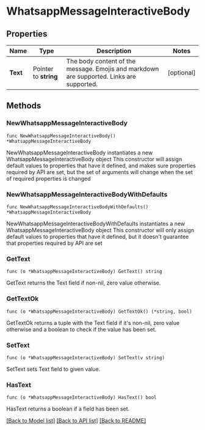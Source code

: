 # WhatsappMessageInteractiveBody

## Properties

Name | Type | Description | Notes
------------ | ------------- | ------------- | -------------
**Text** | Pointer to **string** | The body content of the message. Emojis and markdown are supported. Links are supported. | [optional] 

## Methods

### NewWhatsappMessageInteractiveBody

`func NewWhatsappMessageInteractiveBody() *WhatsappMessageInteractiveBody`

NewWhatsappMessageInteractiveBody instantiates a new WhatsappMessageInteractiveBody object
This constructor will assign default values to properties that have it defined,
and makes sure properties required by API are set, but the set of arguments
will change when the set of required properties is changed

### NewWhatsappMessageInteractiveBodyWithDefaults

`func NewWhatsappMessageInteractiveBodyWithDefaults() *WhatsappMessageInteractiveBody`

NewWhatsappMessageInteractiveBodyWithDefaults instantiates a new WhatsappMessageInteractiveBody object
This constructor will only assign default values to properties that have it defined,
but it doesn't guarantee that properties required by API are set

### GetText

`func (o *WhatsappMessageInteractiveBody) GetText() string`

GetText returns the Text field if non-nil, zero value otherwise.

### GetTextOk

`func (o *WhatsappMessageInteractiveBody) GetTextOk() (*string, bool)`

GetTextOk returns a tuple with the Text field if it's non-nil, zero value otherwise
and a boolean to check if the value has been set.

### SetText

`func (o *WhatsappMessageInteractiveBody) SetText(v string)`

SetText sets Text field to given value.

### HasText

`func (o *WhatsappMessageInteractiveBody) HasText() bool`

HasText returns a boolean if a field has been set.


[[Back to Model list]](../README.md#documentation-for-models) [[Back to API list]](../README.md#documentation-for-api-endpoints) [[Back to README]](../README.md)



